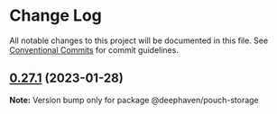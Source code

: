 # Change Log

All notable changes to this project will be documented in this file.
See [Conventional Commits](https://conventionalcommits.org) for commit guidelines.

## [0.27.1](https://github.com/deephaven/web-client-ui/compare/v0.27.0...v0.27.1) (2023-01-28)

**Note:** Version bump only for package @deephaven/pouch-storage
